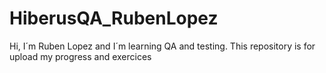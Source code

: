 # HiberusQA_RubenLopez
Hi, I´m Ruben Lopez and I´m learning QA and testing.
This repository is for upload my progress and exercices
